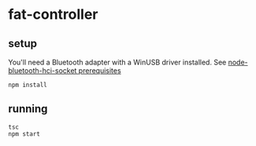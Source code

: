 # fat-controller
## setup
You'll need a Bluetooth adapter with a WinUSB driver installed. See [node-bluetooth-hci-socket prerequisites](https://github.com/noble/node-bluetooth-hci-socket#windows)
```
npm install
```
## running
```
tsc
npm start
```